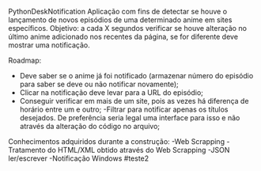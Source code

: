 PythonDeskNotification
Aplicação com fins de detectar se houve o lançamento de novos episódios de uma determinado anime em sites específicos.
Objetivo: a cada X segundos verificar se houve alteração no último anime adicionado nos recentes da página, se for diferente deve mostrar uma notificação.

Roadmap:
- Deve saber se o anime já foi notificado (armazenar número do episódio para saber se deve ou não notificar novamente);
- Clicar na notificação deve levar para a URL do episódio;
- Conseguir verificar em mais de um site, pois as vezes há diferença de horário entre um e outro;
-Filtrar para notificar apenas os títulos desejados. De preferência seria legal uma interface para isso e não através da alteração do código no arquivo;

Conhecimentos adquiridos durante a construção:
-Web Scrapping
-Tratamento do HTML/XML obtido através do Web Scrapping
-JSON ler/escrever
-Notificação Windows
#teste2 